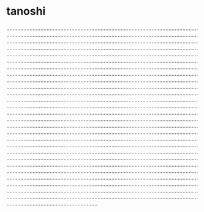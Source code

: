# tanoshi

...............................................................................................................................................................................................................................................................................................................................................................................................................................................................................................................................................................................................................................................................................................................................................................................................................................................................................................................................................................................................................................................................................................................................................................................................................................................................................................................................................................................................................................................................................................................................................................................................................................................................................................................................................................................................................................................................................................................................................................................................................................................................................................................................................................................................................................................................................................................................................................................................................................................................................................................................................................................................................................................................................................................................................................................................................................................................................................................................................................................................................................................................................................................................................................................................................................................................................................................................................................................................................................................................................................................................................